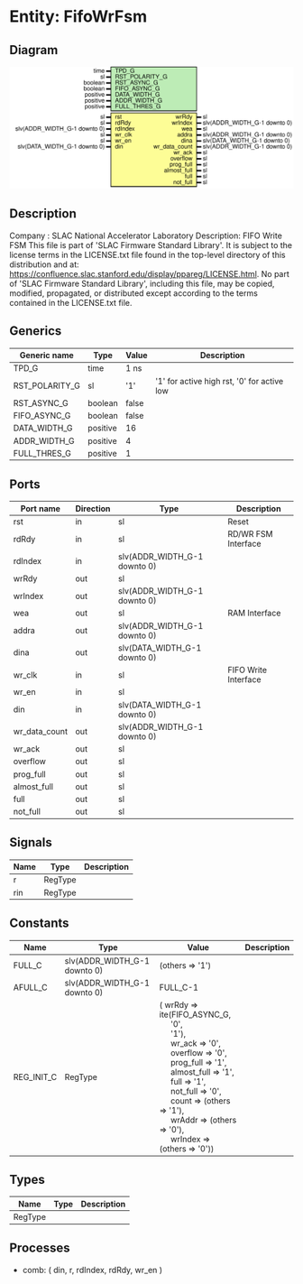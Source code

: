 # Entity: FifoWrFsm

## Diagram

![Diagram](FifoWrFsm.svg "Diagram")
## Description

Company    : SLAC National Accelerator Laboratory
Description: FIFO Write FSM
This file is part of 'SLAC Firmware Standard Library'.
It is subject to the license terms in the LICENSE.txt file found in the
top-level directory of this distribution and at:
   https://confluence.slac.stanford.edu/display/ppareg/LICENSE.html.
No part of 'SLAC Firmware Standard Library', including this file,
may be copied, modified, propagated, or distributed except according to
the terms contained in the LICENSE.txt file.
## Generics

| Generic name   | Type     | Value | Description                                 |
| -------------- | -------- | ----- | ------------------------------------------- |
| TPD_G          | time     | 1 ns  |                                             |
| RST_POLARITY_G | sl       | '1'   | '1' for active high rst, '0' for active low |
| RST_ASYNC_G    | boolean  | false |                                             |
| FIFO_ASYNC_G   | boolean  | false |                                             |
| DATA_WIDTH_G   | positive | 16    |                                             |
| ADDR_WIDTH_G   | positive | 4     |                                             |
| FULL_THRES_G   | positive | 1     |                                             |
## Ports

| Port name     | Direction | Type                         | Description          |
| ------------- | --------- | ---------------------------- | -------------------- |
| rst           | in        | sl                           | Reset                |
| rdRdy         | in        | sl                           | RD/WR FSM Interface  |
| rdIndex       | in        | slv(ADDR_WIDTH_G-1 downto 0) |                      |
| wrRdy         | out       | sl                           |                      |
| wrIndex       | out       | slv(ADDR_WIDTH_G-1 downto 0) |                      |
| wea           | out       | sl                           | RAM Interface        |
| addra         | out       | slv(ADDR_WIDTH_G-1 downto 0) |                      |
| dina          | out       | slv(DATA_WIDTH_G-1 downto 0) |                      |
| wr_clk        | in        | sl                           | FIFO Write Interface |
| wr_en         | in        | sl                           |                      |
| din           | in        | slv(DATA_WIDTH_G-1 downto 0) |                      |
| wr_data_count | out       | slv(ADDR_WIDTH_G-1 downto 0) |                      |
| wr_ack        | out       | sl                           |                      |
| overflow      | out       | sl                           |                      |
| prog_full     | out       | sl                           |                      |
| almost_full   | out       | sl                           |                      |
| full          | out       | sl                           |                      |
| not_full      | out       | sl                           |                      |
## Signals

| Name | Type    | Description |
| ---- | ------- | ----------- |
| r    | RegType |             |
| rin  | RegType |             |
## Constants

| Name       | Type                         | Value                                                                                                                                                                                                                                                                                                                                                                                                                                                                                                                                                                                                                                                                                                                                          | Description |
| ---------- | ---------------------------- | ---------------------------------------------------------------------------------------------------------------------------------------------------------------------------------------------------------------------------------------------------------------------------------------------------------------------------------------------------------------------------------------------------------------------------------------------------------------------------------------------------------------------------------------------------------------------------------------------------------------------------------------------------------------------------------------------------------------------------------------------- | ----------- |
| FULL_C     | slv(ADDR_WIDTH_G-1 downto 0) |  (others => '1')                                                                                                                                                                                                                                                                                                                                                                                                                                                                                                                                                                                                                                                                                                                               |             |
| AFULL_C    | slv(ADDR_WIDTH_G-1 downto 0) |  FULL_C-1                                                                                                                                                                                                                                                                                                                                                                                                                                                                                                                                                                                                                                                                                                                                      |             |
| REG_INIT_C | RegType                      |  (       wrRdy       => ite(FIFO_ASYNC_G,<br><span style="padding-left:20px"> '0',<br><span style="padding-left:20px"> '1'),<br><span style="padding-left:20px">       wr_ack      => '0',<br><span style="padding-left:20px">       overflow    => '0',<br><span style="padding-left:20px">       prog_full   => '1',<br><span style="padding-left:20px">       almost_full => '1',<br><span style="padding-left:20px">       full        => '1',<br><span style="padding-left:20px">       not_full    => '0',<br><span style="padding-left:20px">       count       => (others => '1'),<br><span style="padding-left:20px">       wrAddr      => (others => '0'),<br><span style="padding-left:20px">       wrIndex     => (others => '0')) |             |
## Types

| Name    | Type | Description |
| ------- | ---- | ----------- |
| RegType |      |             |
## Processes
- comb: ( din, r, rdIndex, rdRdy, wr_en )
